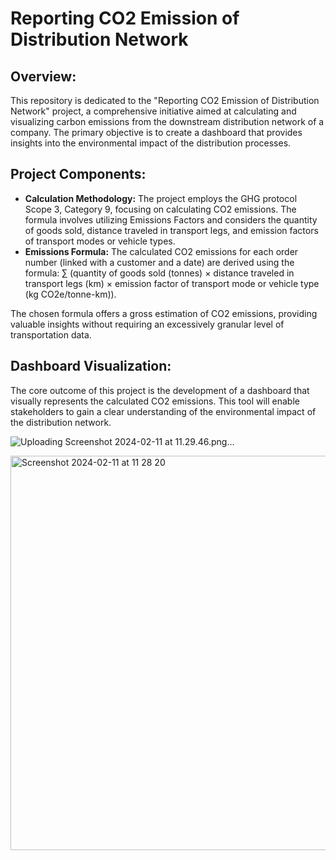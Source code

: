 # Reporting CO2 Emission of Distribution Network 


## Overview:

This repository is dedicated to the "Reporting CO2 Emission of Distribution Network" project, a comprehensive initiative aimed at calculating and visualizing carbon emissions from the downstream distribution network of a company. The primary objective is to create a dashboard that provides insights into the environmental impact of the distribution processes.

## Project Components:
- **Calculation Methodology:** The project employs the GHG protocol Scope 3, Category 9, focusing on calculating CO2 emissions. The formula involves utilizing Emissions Factors and considers the quantity of goods sold, distance traveled in transport legs, and emission factors of transport modes or vehicle types.
- **Emissions Formula:** The calculated CO2 emissions for each order number (linked with a customer and a date) are derived using the formula: ∑ (quantity of goods sold (tonnes) × distance traveled in transport legs (km) × emission factor of transport mode or vehicle type (kg CO2e/tonne-km)).

 The chosen formula offers a gross estimation of CO2 emissions, providing valuable insights without requiring an excessively granular level of transportation data.

## Dashboard Visualization:
The core outcome of this project is the development of a dashboard that visually represents the calculated CO2 emissions. This tool will enable stakeholders to gain a clear understanding of the environmental impact of the distribution network.

![Uploading Screenshot 2024-02-11 at 11.29.46.png…]()

<img width="631" alt="Screenshot 2024-02-11 at 11 28 20" src="https://github.com/hanhatnguyendo/CO2-Emmision/assets/76510432/4ea2bc1a-fa27-4861-ae58-92e1cdf5770f">



